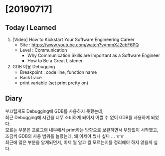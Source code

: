 # [20190717] 

## Today I Learned
1. [Video] How to Kickstart Your Software Engineering Career
   * Site : https://www.youtube.com/watch?v=mmXJ2cbF6PQ
   * Level : Communication
      * Why Communication Skills are Important as a Software Engineer
      * How to Be a Great Listener
1. GDB 이용 Debugging
   * Breakpoint : code line, function name
   * BackTrace
   * print variable (set print pretty on)

## Diary
부끄럽게도 Debugging에 GDB를 사용하지 못했는데, <br>
최근 Debugging에 시간을 너무 소비하게 되어서 어쩔 수 없이 GDB를 사용하게 되었다. <br>
모르는 부분은 프로그램 내부에서 print하는 방향으로 보완하면서 부담없이 시작했고, <br>
조금씩 GDB의 사용 범위를 늘렸는데, 왜 이제야 썼나 싶다 ... ㅠㅠ <br>
최근에 많은 부분을 알게되면서, 이제 뭘 알고 뭘 모르는지를 정리해야 하지 않을까 싶다. <br>